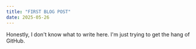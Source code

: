 ```yaml
---
title: "FIRST BLOG POST"
date: 2025-05-26
---
```


Honestly, I don't know what to write here. I'm just trying to get the hang of GitHub. 
